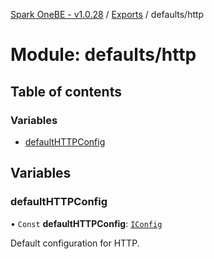 [Spark OneBE - v1.0.28](../README.md) / [Exports](../modules.md) / defaults/http

# Module: defaults/http

## Table of contents

### Variables

- [defaultHTTPConfig](defaults_http.md#defaulthttpconfig)

## Variables

### defaultHTTPConfig

• `Const` **defaultHTTPConfig**: [`IConfig`](../interfaces/System_IConfig.IConfig.md)

Default configuration for HTTP.
